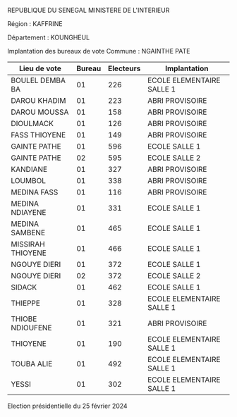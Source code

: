 REPUBLIQUE DU SENEGAL MINISTERE DE L'INTERIEUR

Région : KAFFRINE

Département : KOUNGHEUL

Implantation des bureaux de vote Commune : NGAINTHE PATE

| Lieu de vote | Bureau | Electeurs | Implantation |
| - | - | - | - |
| BOULEL DEMBA BA | 01 | 226 | ECOLE ELEMENTAIRE SALLE 1 |
| DAROU KHADIM | 01 | 223 | ABRI PROVISOIRE |
| DAROU MOUSSA | 01 | 158 | ABRI PROVISOIRE |
| DIOULMACK | 01 | 126 | ABRI PROVISOIRE |
| FASS THIOYENE | 01 | 149 | ABRI PROVISOIRE |
| GAINTE PATHE | 01 | 596 | ECOLE SALLE 1 |
| GAINTE PATHE | 02 | 595 | ECOLE SALLE 2 |
| KANDIANE | 01 | 327 | ABRI PROVISOIRE |
| LOUMBOL | 01 | 338 | ABRI PROVISOIRE |
| MEDINA FASS | 01 | 116 | ABRI PROVISOIRE |
| MEDINA NDIAYENE | 01 | 331 | ECOLE SALLE 1 |
| MEDINA SAMBENE | 01 | 465 | ECOLE SALLE 1 |
| MISSIRAH THIOYENE | 01 | 466 | ECOLE SALLE 1 |
| NGOUYE DIERI | 01 | 372 | ECOLE SALLE 1 |
| NGOUYE DIERI | 02 | 372 | ECOLE SALLE 2 |
| SIDACK | 01 | 462 | ECOLE SALLE 1 |
| THIEPPE | 01 | 328 | ECOLE ELEMENTAIRE SALLE 1 |
| THIOBE NDIOUFENE | 01 | 321 | ABRI PROVISOIRE |
| THIOYENE | 01 | 190 | ECOLE ELEMENTAIRE SALLE 1 |
| TOUBA ALIE | 01 | 492 | ECOLE ELEMENTAIRE SALLE 1 |
| YESSI | 01 | 302 | ECOLE ELEMENTAIRE SALLE 1 |

<!-- PageNumber="7/10" -->

Election présidentielle du 25 février 2024
